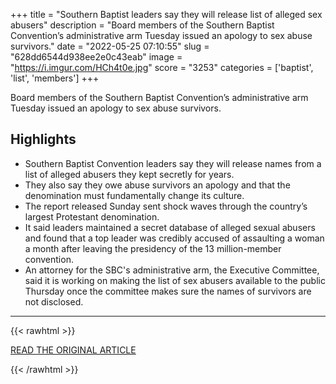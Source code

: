 +++
title = "Southern Baptist leaders say they will release list of alleged sex abusers"
description = "Board members of the Southern Baptist Convention’s administrative arm Tuesday issued an apology to sex abuse survivors."
date = "2022-05-25 07:10:55"
slug = "628dd6544d938ee2e0c43eab"
image = "https://i.imgur.com/HCh4t0e.jpg"
score = "3253"
categories = ['baptist', 'list', 'members']
+++

Board members of the Southern Baptist Convention’s administrative arm Tuesday issued an apology to sex abuse survivors.

## Highlights

- Southern Baptist Convention leaders say they will release names from a list of alleged abusers they kept secretly for years.
- They also say they owe abuse survivors an apology and that the denomination must fundamentally change its culture.
- The report released Sunday sent shock waves through the country’s largest Protestant denomination.
- It said leaders maintained a secret database of alleged sexual abusers and found that a top leader was credibly accused of assaulting a woman a month after leaving the presidency of the 13 million-member convention.
- An attorney for the SBC's administrative arm, the Executive Committee, said it is working on making the list of sex abusers available to the public Thursday once the committee makes sure the names of survivors are not disclosed.

---

{{< rawhtml >}}
  <p class="article-category">
    <a target="_blank" href="https://www.washingtonpost.com/religion/2022/05/24/southern-baptist-executive-committee-meeting-sex-abuse/">READ THE ORIGINAL ARTICLE</a>
  </p>
{{< /rawhtml >}}
